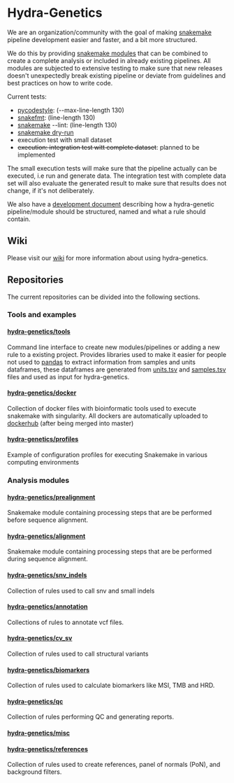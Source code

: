 # Hydra-Genetics

We are an organization/community with the goal of making [snakemake](https://snakemake.readthedocs.io/en/stable/index.html) pipeline development easier and faster, and a bit more structured. 

We do this by providing [snakemake modules](https://snakemake.readthedocs.io/en/stable/snakefiles/modularization.html#modules) that can be combined to create a complete analysis or included in already existing pipelines. All modules are subjected to extensive testing to make sure that new releases doesn't unexpectedly break existing pipeline or deviate from guidelines and best practices on how to write code. 

Current tests:
- [pycodestyle](https://pycodestyle.pycqa.org/en/latest/): (--max-line-length 130)
- [snakefmt](https://github.com/snakemake/snakefmt): (line-length 130)
- [snakemake](https://snakemake.readthedocs.io/en/stable/executing/cli.html?highlight=lint#UTILITIES) --lint: (line-length 130)
- [snakemake dry-run](https://snakemake.readthedocs.io/en/stable/executing/cli.html#useful-command-line-arguments)
- execution test with small dataset
- ~~execution: integration test witt complete dataset~~: planned to be implemented 

The small execution tests will make sure that the pipeline actually can be executed, i.e run and generate data. The integration test with complete data set will also evaluate the generated result to make sure that results does not change, if it's not deliberately.  

We also have a [development document](https://docs.google.com/document/d/1l2v1ItZBTDaI72vQPZcaQzxwVUao78XzIJvGASAAD9E/edit?usp=sharing) describing how a hydra-genetic pipeline/module should be structured, named and what a rule should contain.    

## Wiki
Please visit our [wiki](https://github.com/hydra-genetics/.github/wiki/Welcome-to-hydra-genetics) for more information about using hydra-genetics.

## Repositories 
The current repositories can be divided into the following sections.

### Tools and examples

#### [hydra-genetics/tools](https://github.com/hydra-genetics/tools)
Command line interface to create new modules/pipelines or adding a new rule to a existing project. Provides libraries used to make it easier for people not used to [pandas](https://pandas.pydata.org/) to extract information from samples and units dataframes, these dataframes are generated from [units.tsv](https://github.com/hydra-genetics/prealignment/blob/develop/workflow/schemas/units.schema.yaml) and [samples.tsv](https://github.com/hydra-genetics/prealignment/blob/develop/workflow/schemas/samples.schema.yaml) files  and used as input for hydra-genetics. 

#### [hydra-genetics/docker](https://github.com/hydra-genetics/docker)
Collection of docker files with bioinformatic tools used to execute snakemake with singularity. All dockers are automatically uploaded to [dockerhub](https://hub.docker.com/u/hydragenetics) (after being merged into master)

#### [hydra-genetics/profiles](https://github.com/hydra-genetics/profiles)
Example of configuration profiles for executing Snakemake in various computing environments


### Analysis modules

#### [hydra-genetics/prealignment](https://github.com/hydra-genetics/prealignment)
Snakemake module containing processing steps that are be performed before sequence alignment.

#### [hydra-genetics/alignment](https://github.com/hydra-genetics/alignment)
Snakemake module containing processing steps that are be performed during sequence alignment.

#### [hydra-genetics/snv_indels](https://github.com/hydra-genetics/snv_indels)
Collection of rules used to call snv and small indels

#### [hydra-genetics/annotation](https://github.com/hydra-genetics/annotation)
Collections of rules to annotate vcf files.

#### [hydra-genetics/cv_sv](https://github.com/hydra-genetics/cnv_sv)
Collection of rules used to call structural variants

#### [hydra-genetics/biomarkers](https://github.com/hydra-genetics/biomarkers)
Collection of rules used to calculate biomarkers like MSI, TMB and HRD.

#### [hydra-genetics/qc](https://github.com/hydra-genetics/qc)
Collection of rules performing QC and generating reports.

#### [hydra-genetics/misc](https://github.com/hydra-genetics/misc)

#### [hydra-genetics/references](https://github.com/hydra-genetics/references)
Collection of rules used to create references, panel of normals (PoN), and background filters.





